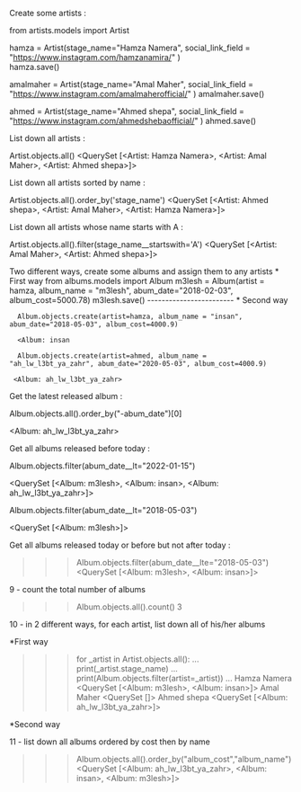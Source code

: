 Create some artists :

   from artists.models import Artist
   
   hamza = Artist(stage_name="Hamza Namera", 
                  social_link_field = "https://www.instagram.com/hamzanamira/"
                 )  
   hamza.save()
  
   amalmaher = Artist(stage_name="Amal Maher",
                      social_link_field = "https://www.instagram.com/amalmaherofficial/"
                     )
   amalmaher.save()
   
   ahmed = Artist(stage_name="Ahmed shepa",
                  social_link_field = "https://www.instagram.com/ahmedshebaofficial/"
                 )
   ahmed.save()

List down all artists :

   Artist.objects.all()
   <QuerySet [<Artist: Hamza Namera>, <Artist: Amal Maher>, <Artist: Ahmed shepa>]>

List down all artists sorted by name :

   Artist.objects.all().order_by('stage_name')
   <QuerySet [<Artist: Ahmed shepa>, <Artist: Amal Maher>, <Artist: Hamza Namera>]>

List down all artists whose name starts with A :

   Artist.objects.all().filter(stage_name__startswith='A')
   <QuerySet [<Artist: Amal Maher>, <Artist: Ahmed shepa>]>

Two different ways, create some albums and assign them to any artists
    * First way
    from albums.models import Album
    m3lesh = Album(artist = hamza, album_name = "m3lesh", abum_date="2018-02-03", album_cost=5000.78)
    m3lesh.save()
    ------------------------
    * Second way
    
      Album.objects.create(artist=hamza, album_name = "insan", abum_date="2018-05-03", album_cost=4000.9)
    
      <Album: insan
    
      Album.objects.create(artist=ahmed, album_name = "ah_lw_l3bt_ya_zahr", abum_date="2020-05-03", album_cost=4000.9)
    
     <Album: ah_lw_l3bt_ya_zahr>

Get the latest released album :

   Album.objects.all().order_by("-abum_date")[0]
   
   <Album: ah_lw_l3bt_ya_zahr>

Get all albums released before today :

   Album.objects.filter(abum_date__lt="2022-01-15")
   
   <QuerySet [<Album: m3lesh>, <Album: insan>, <Album: ah_lw_l3bt_ya_zahr>]>
   
   Album.objects.filter(abum_date__lt="2018-05-03")
   
   <QuerySet [<Album: m3lesh>]>

Get all albums released today or before but not after today : 
>>> Album.objects.filter(abum_date__lte="2018-05-03")
<QuerySet [<Album: m3lesh>, <Album: insan>]>

9 - count the total number of albums
>>> Album.objects.all().count()
3

10 - in 2 different ways, for each artist, list down all of his/her albums

*First way
>>> for _artist in Artist.objects.all():
...      print(_artist.stage_name)
...      print(Album.objects.filter(artist=_artist))
...
Hamza Namera
<QuerySet [<Album: m3lesh>, <Album: insan>]>
Amal Maher
<QuerySet []>
Ahmed shepa
<QuerySet [<Album: ah_lw_l3bt_ya_zahr>]>

*Second way

11 - list down all albums ordered by cost then by name
>>> Album.objects.all().order_by("album_cost","album_name")
<QuerySet [<Album: ah_lw_l3bt_ya_zahr>, <Album: insan>, <Album: m3lesh>]>
